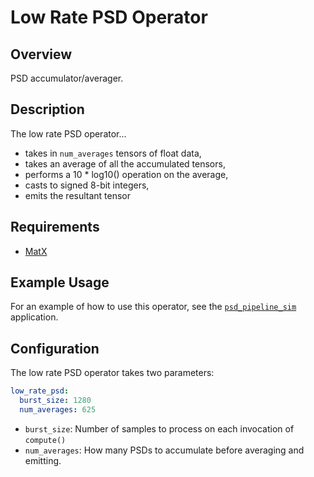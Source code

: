 <!--
SPDX-FileCopyrightText: 2024 Valley Tech Systems, Inc.

SPDX-License-Identifier: Apache-2.0
-->
# Low Rate PSD Operator

## Overview

PSD accumulator/averager.

## Description

The low rate PSD operator...
- takes in `num_averages` tensors of float data,
- takes an average of all the accumulated tensors,
- performs a 10 * log10() operation on the average,
- casts to signed 8-bit integers,
- emits the resultant tensor

## Requirements

- [MatX](https://github.com/NVIDIA/MatX)

## Example Usage

For an example of how to use this operator, see the
[`psd_pipeline_sim`](../../applications/psd_pipeline_sim) application.

## Configuration

The low rate PSD operator takes two parameters:

```yaml
low_rate_psd:
  burst_size: 1280
  num_averages: 625
```

- `burst_size`: Number of samples to process on each invocation of `compute()`
- `num_averages`: How many PSDs to accumulate before averaging and emitting.
